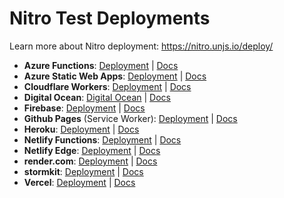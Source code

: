 # Nitro Test Deployments

Learn more about Nitro deployment: https://nitro.unjs.io/deploy/

- **Azure Functions**: [Deployment](https://nitro-deployment.azurewebsites.net/) | [Docs](https://nitro.unjs.io/deploy/providers/abc.html)
- **Azure Static Web Apps**: [Deployment](https://icy-pond-008be3f03.1.azurestaticapps.net/) | [Docs](https://nitro.unjs.io/deploy/providers/abc.html)
- **Cloudflare Workers**: [Deployment](https://nitro-deployment.pi0.workers.dev) | [Docs](https://nitro.unjs.io/deploy/providers/cloudflare.html)
- **Digital Ocean**: [Digital Ocean](https://nitro-deployment-w5dzm.ondigitalocean.app/) | [Docs](https://nitro.unjs.io/deploy/providers/digitalocean.html)
- **Firebase**: [Deployment](https://nitro-deployment.web.app/) | [Docs](https://nitro.unjs.io/deploy/providers/firebase.html)
- **Github Pages** (Service Worker): [Deployment](https://unjs.github.io/nitro-deploys/) | [Docs](#)
- **Heroku**: [Deployment](https://nitro-deployment.herokuapp.com/) | [Docs](https://nitro.unjs.io/deploy/providers/heroku.html)
- **Netlify Functions**: [Deployment](https://nitro-deployment.netlify.app) | [Docs](https://nitro.unjs.io/deploy/providers/netlify.html)
- **Netlify Edge**: [Deployment](https://nitro-deployment-edge.netlify.app/) | [Docs](https://nitro.unjs.io/deploy/providers/netlify.html)
- **render.com**: [Deployment](https://nitro-deployment.onrender.com/) | [Docs](https://nitro.unjs.io/deploy/providers/render.html)
- **stormkit**: [Deployment](https://chilllunar-mnn7rl.stormkit.dev/) | [Docs](https://nitro.unjs.io/deploy/providers/stormkit.html)
- **Vercel**: [Deployment](https://nitro-deployment.vercel.app) | [Docs](https://nitro.unjs.io/deploy/providers/vercel.html)
